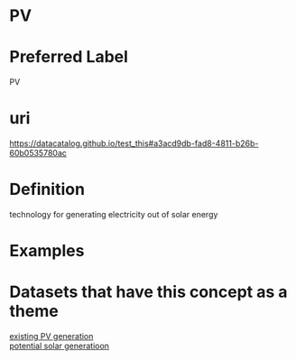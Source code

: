 
PV
==

# Preferred Label
  
PV
# uri
  
https://datacatalog.github.io/test_this#a3acd9db-fad8-4811-b26b-60b0535780ac
# Definition
  
technology for generating electricity out of solar energy
# Examples

# Datasets that have this concept as a theme
  
[existing PV generation](46be983d-3de3-4e10-b82a-828b18cd77e7.md)  
[potential solar generatioon](d2046673-feca-41e3-9f5b-1c3bc6866129.md)